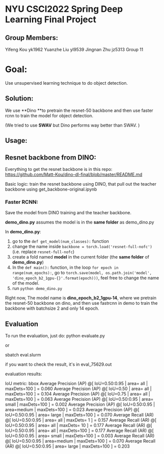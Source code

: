 # NYU CSCI2022 Spring Deep Learning Final Project

## Group Members:

Yifeng Kou yk1962
Yuanzhe Liu yl9539
Jingnan Zhu jz5313
Group 11



# Goal:

Use unsupervised learning technique to do object detection.

## Solution:

We use **Dino **to pretrain the resnet-50 backbone and then use faster rcnn to train the model for object detection.

(We tried to use **SWAV** but Dino performs way better than SWAV. ) 

## Usage:

## Resnet backbone from DINO:

Everything to get the resnet backbone is in this repo: https://github.com/Matt-Kou/dino-dl-final/blob/master/README.md

Basic logic: train the resnet backbone using DINO, that pull out the teacher backbone using get_backbone-original.ipynb 

### Faster RCNN:

Save the model from DINO training and the teacher backbone.

**demo_dino.py** assumes the model is in the **same folder** as demo_dino.py

In **demo_dino.py**:

1. go to the `def get_model(num_classes):` function
2. change the name inside `backbone = torch.load('resnet-full-nofc')` (i.e. replace `resnet-full-nofc`)
3. create a fold named **model** in the current folder (the **same folder** of **demo_dino.py**)
4. In the `def main():` function, in the loop `for epoch in range(num_epochs):`, go to `torch.save(model, os.path.join('model', 'dino_epoch_b2_1gpu-{}'.format(epoch)))`, feel free to change the name of the model.
5. run `python demo_dino.py`

Right now, The model name is **dino_epoch_b2_1gpu-14**, where we pretrain the resnet-50 backbone on dino, and then use fastrcnn in demo to train the backbone with batchsize 2 and only 14 epoch.

## Evaluation

To run the evaluation, just do:
python evaluate.py

or

sbatch eval.slurm

if you want to check the result, it's in eval_75629.out

evaluation results:

IoU metric: bbox
 Average Precision  (AP) @[ IoU=0.50:0.95 | area=   all | maxDets=100 ] = 0.060
 Average Precision  (AP) @[ IoU=0.50      | area=   all | maxDets=100 ] = 0.104
 Average Precision  (AP) @[ IoU=0.75      | area=   all | maxDets=100 ] = 0.063
 Average Precision  (AP) @[ IoU=0.50:0.95 | area= small | maxDets=100 ] = 0.002
 Average Precision  (AP) @[ IoU=0.50:0.95 | area=medium | maxDets=100 ] = 0.023
 Average Precision  (AP) @[ IoU=0.50:0.95 | area= large | maxDets=100 ] = 0.070
 Average Recall     (AR) @[ IoU=0.50:0.95 | area=   all | maxDets=  1 ] = 0.157
 Average Recall     (AR) @[ IoU=0.50:0.95 | area=   all | maxDets= 10 ] = 0.177
 Average Recall     (AR) @[ IoU=0.50:0.95 | area=   all | maxDets=100 ] = 0.177
 Average Recall     (AR) @[ IoU=0.50:0.95 | area= small | maxDets=100 ] = 0.003
 Average Recall     (AR) @[ IoU=0.50:0.95 | area=medium | maxDets=100 ] = 0.070
 Average Recall     (AR) @[ IoU=0.50:0.95 | area= large | maxDets=100 ] = 0.203